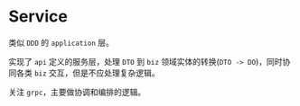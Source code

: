 # Service

类似 `DDD` 的 `application` 层。

实现了 `api` 定义的服务层，处理 `DTO` 到 `biz` 领域实体的转换(`DTO -> DO`)，同时协同各类 `biz` 交互，但是不应处理复杂逻辑。

关注 `grpc`，主要做协调和编排的逻辑。